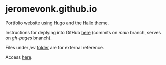 # jeromevonk.github.io

Portfolio website using [Hugo](https://gohugo.io/) and the [Hallo](https://themes.gohugo.io/themes/hallo-hugo) theme.

Instructions for deplying into GitHub [here](https://gohugo.io/hosting-and-deployment/hosting-on-github) (commits on *main* branch, serves on *gh-pages* bnanch).

Files under *jvv* [folder](https://github.com/jeromevonk/jeromevonk.github.io/tree/gh-pages/jvv) are for external reference.

Access [here](https://jeromevonk.github.io).
